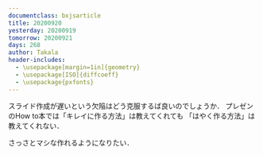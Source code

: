 ```yaml
---
documentclass: bxjsarticle
title: 20200920
yesterday: 20200919
tomorrow: 20200921
days: 268
author: Takala
header-includes:
  - \usepackage[margin=1in]{geometry}
  - \usepackage[ISO]{diffcoeff}
  - \usepackage{pxfonts}
---
```




スライド作成が遅いという欠陥はどう克服するば良いのでしょうか．
プレゼンのHow to本では「キレイに作る方法」は教えてくれても
「はやく作る方法」は教えてくれない．


さっさとマシな作れるようになりたい．